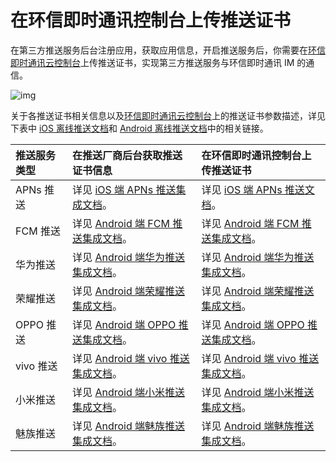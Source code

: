 # 在环信即时通讯控制台上传推送证书

在第三方推送服务后台注册应用，获取应用信息，开启推送服务后，你需要在[环信即时通讯云控制台](https://console.easemob.com/user/login)上传推送证书，实现第三方推送服务与环信即时通讯 IM 的通信。

![img](/images/react-native/push/push_add_certificate.png)

关于各推送证书相关信息以及[环信即时通讯云控制台](https://console.easemob.com/user/login)上的推送证书参数描述，详见下表中 [iOS 离线推送文档](/docs/sdk/ios/push/push_overview.html)和 [Android 离线推送文档](/docs/sdk/android/push/push_overview.html)中的相关链接。

| 推送服务类型      | 在推送厂商后台获取推送证书信息   | 在环信即时通讯控制台上传推送证书 |
| :--------- | :----- | :------- | 
| APNs 推送       | 详见 [iOS 端 APNs 推送集成文档](/docs/sdk/ios/push/push_apns.html#创建推送证书)。   | 详见 [iOS 端 APNs 推送文档](/docs/sdk/ios/push/push_apns.html#上传推送证书)。   |        
| FCM 推送   | 详见 [Android 端 FCM 推送集成文档](/docs/sdk/android/push/push_fcm.html#fcm-推送集成)。   | 详见 [Android 端 FCM 推送集成文档](/docs/sdk/android/push/push_fcm.html#步骤三-上传推送证书)。       |        
| 华为推送       | 详见 [Android 端华为推送集成文档](/docs/sdk/android/push/push_huawei.html#步骤一-在华为开发者后台创建应用)。   | 详见 [Android 端华为推送集成文档](/docs/sdk/android/push/push_huawei.html#步骤二-在环信即时通讯云控制台上传推送证书)。       |      
| 荣耀推送       | 详见 [Android 端荣耀推送集成文档](/docs/sdk/android/push/push_honor.html#步骤一-在荣耀开发者服务平台创建应用并申请开通推送服务)。   | 详见 [Android 端荣耀推送集成文档](/docs/sdk/android/push/push_honor.html#步骤二-在环信即时通讯云控制台上传荣耀推送证书)。       | 
| OPPO 推送      | 详见 [Android 端 OPPO 推送集成文档](/docs/sdk/android/push/push_oppo.html#步骤一-在-oppo-开发者后台创建应用)。    | 详见 [Android 端 OPPO 推送集成文档](/docs/sdk/android/push/push_oppo.html#步骤二-上传推送证书)。       |  
| vivo 推送     | 详见 [Android 端 vivo 推送集成文档](/docs/sdk/android/push/push_vivo.html#步骤一-在-vivo-开发者后台创建应用)。    | 详见 [Android 端 vivo 推送集成文档](/docs/sdk/android/push/push_vivo.html#步骤二-上传推送证书)。       |         
| 小米推送      |  详见 [Android 端小米推送集成文档](/docs/sdk/android/push/push_xiaomi.html#步骤一-在小米开放平台创建应用)。    | 详见 [Android 端小米推送集成文档](/docs/sdk/android/push/push_xiaomi.html#步骤二-上传推送证书)。       | 
| 魅族推送       | 详见 [Android 端魅族推送集成文档](/docs/sdk/android/push/push_meizu.html#步骤一-在魅族开发者后台创建应用)。    | 详见 [Android 端魅族推送集成文档](/docs/sdk/android/push/push_meizu.html#步骤二-上传推送证书)。       |   


